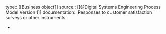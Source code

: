 type:: [[Business object]]
source:: [[@Digital Systems Engineering Process Model Version 1]]
documentation:: Responses to customer satisfaction surveys or other instruments.

-